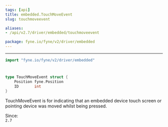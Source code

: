 ```yaml
---
tags: [api]
title: embedded.TouchMoveEvent
slug: touchmoveevent

aliases:
- /api/v2.7/driver/embedded/touchmoveevent

package: fyne.io/fyne/v2/driver/embedded
---
```



---
```go
import "fyne.io/fyne/v2/driver/embedded"
```

#

###

```go
type TouchMoveEvent struct {
	Position fyne.Position
	ID       int
}
```

TouchMoveEvent is for indicating that an embedded device touch screen or pointing device was moved whilst being pressed.


<div class="since">Since: <code>
2.7</code></div>
